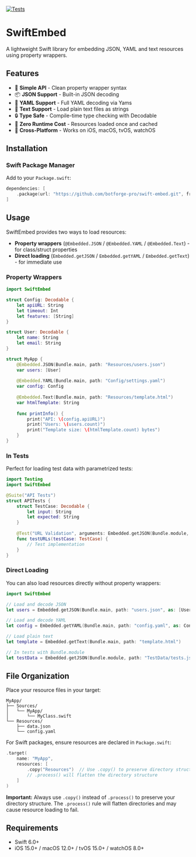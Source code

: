 [![Tests](https://github.com/botforge-pro/swift-embed/actions/workflows/tests.yml/badge.svg)](https://github.com/botforge-pro/swift-embed/actions/workflows/tests.yml)

# SwiftEmbed

A lightweight Swift library for embedding JSON, YAML and text resources using property wrappers.

## Features

- 🎯 **Simple API** - Clean property wrapper syntax
- 📦 **JSON Support** - Built-in JSON decoding
- 📝 **YAML Support** - Full YAML decoding via Yams
- 📄 **Text Support** - Load plain text files as strings
- 🔒 **Type Safe** - Compile-time type checking with Decodable
- 🚀 **Zero Runtime Cost** - Resources loaded once and cached
- 📱 **Cross-Platform** - Works on iOS, macOS, tvOS, watchOS

## Installation

### Swift Package Manager

Add to your `Package.swift`:

```swift
dependencies: [
    .package(url: "https://github.com/botforge-pro/swift-embed.git", from: "1.3.0")
]
```

## Usage

SwiftEmbed provides two ways to load resources:
- **Property wrappers** (`@Embedded.JSON` / `@Embedded.YAML` / `@Embedded.Text`) - for class/struct properties
- **Direct loading** (`Embedded.getJSON` / `Embedded.getYAML` / `Embedded.getText`) - for immediate use

### Property Wrappers

```swift
import SwiftEmbed

struct Config: Decodable {
    let apiURL: String
    let timeout: Int
    let features: [String]
}

struct User: Decodable {
    let name: String
    let email: String
}

struct MyApp {
    @Embedded.JSON(Bundle.main, path: "Resources/users.json")
    var users: [User]
    
    @Embedded.YAML(Bundle.main, path: "Config/settings.yaml")
    var config: Config
    
    @Embedded.Text(Bundle.main, path: "Resources/template.html")
    var htmlTemplate: String
    
    func printInfo() {
        print("API: \(config.apiURL)")
        print("Users: \(users.count)")
        print("Template size: \(htmlTemplate.count) bytes")
    }
}
```

### In Tests

Perfect for loading test data with parametrized tests:

```swift
import Testing
import SwiftEmbed

@Suite("API Tests")
struct APITests {
    struct TestCase: Decodable {
        let input: String
        let expected: String
    }
    
    @Test("URL Validation", arguments: Embedded.getJSON(Bundle.module, path: "TestData/url_tests.json", as: [TestCase].self))
    func testURLs(testCase: TestCase) {
        // Test implementation
    }
}
```

### Direct Loading

You can also load resources directly without property wrappers:

```swift
import SwiftEmbed

// Load and decode JSON
let users = Embedded.getJSON(Bundle.main, path: "users.json", as: [User].self)

// Load and decode YAML
let config = Embedded.getYAML(Bundle.main, path: "config.yaml", as: Config.self)

// Load plain text
let template = Embedded.getText(Bundle.main, path: "template.html")

// In tests with Bundle.module
let testData = Embedded.getJSON(Bundle.module, path: "TestData/tests.json", as: [TestCase].self)
```

## File Organization

Place your resource files in your target:

```
MyApp/
├── Sources/
│   └── MyApp/
│       └── MyClass.swift
└── Resources/
    ├── data.json
    └── config.yaml
```

For Swift packages, ensure resources are declared in `Package.swift`:

```swift
.target(
    name: "MyApp",
    resources: [
        .copy("Resources")  // Use .copy() to preserve directory structure
        // .process() will flatten the directory structure
    ]
)
```

**Important:** Always use `.copy()` instead of `.process()` to preserve your directory structure. The `.process()` rule will flatten directories and may cause resource loading to fail.

## Requirements

- Swift 6.0+
- iOS 15.0+ / macOS 12.0+ / tvOS 15.0+ / watchOS 8.0+